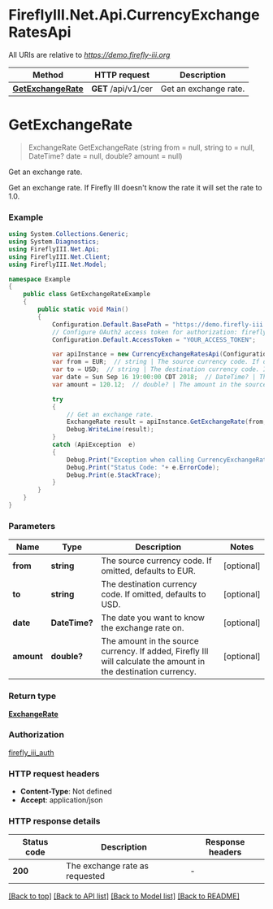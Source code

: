 # FireflyIII.Net.Api.CurrencyExchangeRatesApi

All URIs are relative to *https://demo.firefly-iii.org*

Method | HTTP request | Description
------------- | ------------- | -------------
[**GetExchangeRate**](CurrencyExchangeRatesApi.md#getexchangerate) | **GET** /api/v1/cer | Get an exchange rate.


<a name="getexchangerate"></a>
# **GetExchangeRate**
> ExchangeRate GetExchangeRate (string from = null, string to = null, DateTime? date = null, double? amount = null)

Get an exchange rate.

Get an exchange rate. If Firefly III doesn't know the rate it will set the rate to 1.0.

### Example
```csharp
using System.Collections.Generic;
using System.Diagnostics;
using FireflyIII.Net.Api;
using FireflyIII.Net.Client;
using FireflyIII.Net.Model;

namespace Example
{
    public class GetExchangeRateExample
    {
        public static void Main()
        {
            Configuration.Default.BasePath = "https://demo.firefly-iii.org";
            // Configure OAuth2 access token for authorization: firefly_iii_auth
            Configuration.Default.AccessToken = "YOUR_ACCESS_TOKEN";

            var apiInstance = new CurrencyExchangeRatesApi(Configuration.Default);
            var from = EUR;  // string | The source currency code. If omitted, defaults to EUR. (optional) 
            var to = USD;  // string | The destination currency code. If omitted, defaults to USD. (optional) 
            var date = Sun Sep 16 19:00:00 CDT 2018;  // DateTime? | The date you want to know the exchange rate on. (optional) 
            var amount = 120.12;  // double? | The amount in the source currency. If added, Firefly III will calculate the amount in the destination currency. (optional) 

            try
            {
                // Get an exchange rate.
                ExchangeRate result = apiInstance.GetExchangeRate(from, to, date, amount);
                Debug.WriteLine(result);
            }
            catch (ApiException  e)
            {
                Debug.Print("Exception when calling CurrencyExchangeRatesApi.GetExchangeRate: " + e.Message );
                Debug.Print("Status Code: "+ e.ErrorCode);
                Debug.Print(e.StackTrace);
            }
        }
    }
}
```

### Parameters

Name | Type | Description  | Notes
------------- | ------------- | ------------- | -------------
 **from** | **string**| The source currency code. If omitted, defaults to EUR. | [optional] 
 **to** | **string**| The destination currency code. If omitted, defaults to USD. | [optional] 
 **date** | **DateTime?**| The date you want to know the exchange rate on. | [optional] 
 **amount** | **double?**| The amount in the source currency. If added, Firefly III will calculate the amount in the destination currency. | [optional] 

### Return type

[**ExchangeRate**](ExchangeRate.md)

### Authorization

[firefly_iii_auth](../README.md#firefly_iii_auth)

### HTTP request headers

 - **Content-Type**: Not defined
 - **Accept**: application/json

### HTTP response details
| Status code | Description | Response headers |
|-------------|-------------|------------------|
| **200** | The exchange rate as requested |  -  |

[[Back to top]](#) [[Back to API list]](../README.md#documentation-for-api-endpoints) [[Back to Model list]](../README.md#documentation-for-models) [[Back to README]](../README.md)

